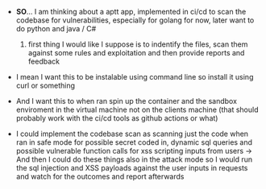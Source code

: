 
- **SO**... I am thinking about a aptt app, implemented in ci/cd to scan the codebase for vulnerabilities, especially for golang for now, later want to do python and java / C#
    1. first thing I would like I suppose is to indentify the files, scan them against some rules and exploitation and then provide reports and feedback
   
- I mean I want this to be instalable using command line so install it using curl or something
- And I want this to when ran spin up the container and the sandbox enviroment in the virtual machine not on the clients machine (that should probably work with the ci/cd tools as github actions or what)
 
- I could implement the codebase scan as scanning just the code when ran in safe mode for possible secret coded in, dynamic sql queries and possible vulnerable function calls for xss scripting inputs from users
    -> And then I could do these things also in the attack mode so I would run the sql injection and XSS payloads against the user inputs in requests and watch for the outcomes and report afterwards
